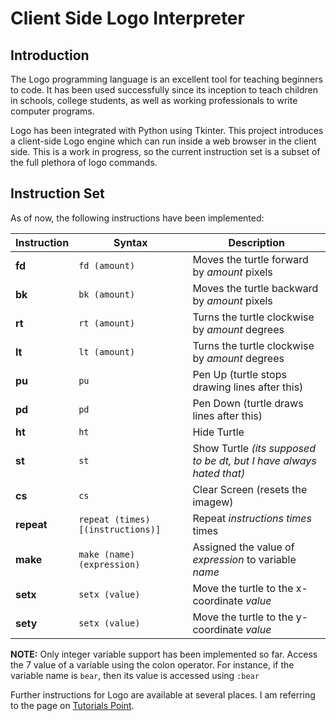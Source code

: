 # Client Side Logo Interpreter

## Introduction

The Logo programming language is an excellent tool for teaching beginners to 
code. It has been used successfully since its inception to teach children in
schools, college students, as well as working professionals to write computer 
programs.

Logo has been integrated with Python using Tkinter. This project introduces a 
client-side Logo engine which can run inside a web browser in the client side.
This is a work in progress, so the current instruction set is a subset of the 
full plethora of logo commands.

## Instruction Set

As of now, the following instructions have been implemented:

Instruction | Syntax | Description
-- | -- | --
__fd__ | `fd (amount)` | Moves the turtle forward by *amount* pixels
__bk__ | `bk (amount)` | Moves the turtle backward by *amount* pixels
__rt__ | `rt (amount)` | Turns the turtle clockwise by *amount* degrees
__lt__ | `lt (amount)` | Turns the turtle clockwise by *amount* degrees
__pu__ | `pu` | Pen Up (turtle stops drawing lines after this)
__pd__ | `pd` | Pen Down (turtle draws lines after this)
__ht__ | `ht` | Hide Turtle
__st__ | `st` | Show Turtle *(its supposed to be dt, but I have always hated that)*
__cs__ | `cs` | Clear Screen (resets the imagew)
__repeat__ | `repeat (times) [(instructions)]` | Repeat *instructions* *times* times
__make__ | `make (name) (expression)` | Assigned the value of *expression* to variable *name*
__setx__ | `setx (value)` | Move the turtle to the x-coordinate *value*
__sety__ | `setx (value)` | Move the turtle to the y-coordinate *value*

**NOTE:** Only integer variable support has been implemented so far. Access the 7
value of a variable using the colon operator. For instance, if the variable name
is `bear`, then its value is accessed using `:bear`

Further instructions for Logo are available at several places. I am referring to
the page on [Tutorials Point](https://www.tutorialspoint.com/logo/logo_quick_guide.htm).